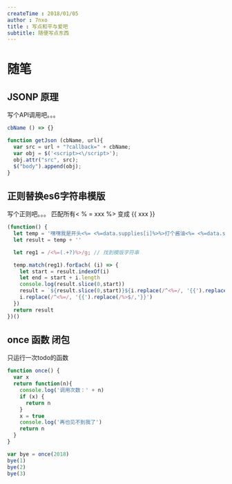 ```yaml
---
createTime : 2018/01/05
author : 7nxo
title : 写点和平与爱吧
subtitle: 随便写点东西
---
```


# 随笔

## JSONP 原理

写个API调用吧。。。

``` js
cbName () => {}

function getJson (cbName, url){
  var src = url + "?callback=" + cbName;
  var obj = $('<script><\/script>');
  obj.attr("src", src);
  $("body").append(obj);
}
```

## 正则替换es6字符串模版

写个正则吧。。。 匹配所有< % =  xxx %> 变成 {{ xxx }}

``` js
(function() {
  let temp = '嘿嘿我是开头<%= <%=data.supplies[i]%>%>打个酱油<%= <%=data.supplies[i]%>结束'
  let result = temp + ''

  let reg1 = /<%=(.+?)%>/g; // 找到模版字符串

  temp.match(reg1).forEach( (i) => {
    let start = result.indexOf(i)
    let end = start + i.length
    console.log(result.slice(0,start))
    result = `${result.slice(0,start)}${i.replace(/^<%=/, '{{').replace(/%>$/,'}}')}${result.slice(end)}`
    i.replace(/^<%=/, '{{').replace(/%>$/,'}}')
  })
  return result
})()

```

## once 函数 闭包

只运行一次todo的函数

``` js
function once() {
  var x
  return function(n){
    console.log('调用次数：' + n)
    if (x) {
      return n
    }
    x = true
    console.log('再也见不到我了')
    return n
  }
}

var bye = once(2018)
bye(1)
bye(2)
bye(3)
```
